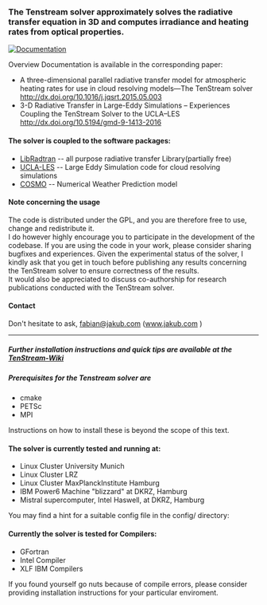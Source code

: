 ### The Tenstream solver approximately solves the radiative transfer equation in 3D and computes irradiance and heating rates from optical properties.

[![Documentation](https://codedocs.xyz/tenstream/tenstream.svg)](https://codedocs.xyz/tenstream/tenstream/)

  Overview Documentation is available in the corresponding paper:
  * A three-dimensional parallel radiative transfer model for atmospheric heating rates for use in cloud resolving models—The TenStream solver
  <http://dx.doi.org/10.1016/j.jqsrt.2015.05.003>
  * 3-D Radiative Transfer in Large-Eddy Simulations – Experiences Coupling the TenStream Solver to the UCLA–LES
  <http://dx.doi.org/10.5194/gmd-9-1413-2016>

#### The solver is coupled to the software packages:
  * [LibRadtran](http://www.libradtran.org)  -- all purpose radiative transfer Library(partially free)
  * [UCLA-LES](http://www.github.com/uclales/uclales)    -- Large Eddy Simulation code for cloud resolving simulations
  * [COSMO](http://www.cosmo-model.org)       -- Numerical Weather Prediction model 

#### Note concerning the usage
The code is distributed under the GPL, and you are therefore free to use, change and redistribute it.  
I do however highly encourage you to participate in the development of the codebase.
If you are using the code in your work, please consider sharing bugfixes and experiences.
Given the experimental status of the solver, I kindly ask that you get in touch before publishing any results concerning the TenStream solver to ensure correctness of the results.  
It would also be appreciated to discuss co-authorship for research publications conducted with the TenStream solver.
#### Contact
Don't hesitate to ask, fabian@jakub.com (<a href="http://jakub.com/" target="_blank">www.jakub.com</a>
)

---

##### Further installation instructions and quick tips are available at the [TenStream-Wiki](https://github.com/tenstream/tenstream/wiki)

##### Prerequisites for the Tenstream solver are
  * cmake
  * PETSc
  * MPI

Instructions on how to install these is beyond the scope of this text.

#### The solver is currently tested and running at:
* Linux Cluster University Munich
* Linux Cluster LRZ
* Linux Cluster MaxPlanckInstitute Hamburg
* IBM Power6  Machine "blizzard" at DKRZ, Hamburg
* Mistral supercomputer, Intel Haswell, at DKRZ, Hamburg
 
You may find a hint for a suitable config file in the config/ directory:

#### Currently the solver is tested for Compilers:

* GFortran
* Intel Compiler
* XLF IBM Compilers

If you found yourself go nuts because of compile errors,
please consider providing installation instructions
for your particular enviroment.



